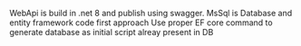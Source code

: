 WebApi is build in .net 8 and publish using swagger.
MsSql is Database and entity framework code first approach
Use proper EF core command to generate database as initial script alreay present in DB
